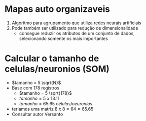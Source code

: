 # Mapas auto organizaveis
1. Algoritmo para agrupamento que utiliza redes neurais artificiais
2. Pode também ser utilizado para redução de dimensionalidade
   - consegue reduzir os atributos de um conjunto de dados, selecionando somente os mais importantes

# Calcular o tamanho de celulas/neuronios (SOM)
- $tamanho = 5 \sqrt{N}$
- Base com 178 registros
  - $tamanho = 5 \sqrt{178}$
  - $tamanho = 5 \ x \ 13.11$
  - $tamanho = 65.65 \ células/neuronios$
- teriamos uma matriz $8 \  x \ 8 = 64 \approx 65.65$
- Consultar autor Versanto